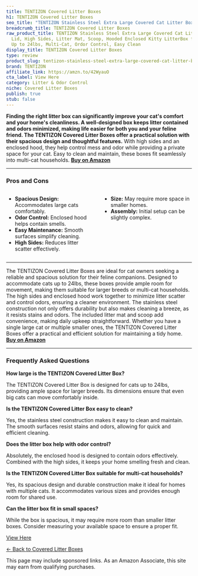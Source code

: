 ```yaml
---
title: TENTIZON Covered Litter Boxes
h1: TENTIZON Covered Litter Boxes
seo_title: "TENTIZON Stainless Steel Extra Large Covered Cat Litter Box\u2026"
breadcrumb_title: TENTIZON Covered Litter Boxes
raw_product_title: TENTIZON Stainless Steel Extra Large Covered Cat Litter Box with
  Lid, High Sides, Litter Mat, Scoop, Hooded Enclosed Kitty LitterBox for Big Cats
  Up to 24lbs, Multi-Cat, Ordor Control, Easy Clean
display_title: TENTIZON Covered Litter Boxes
type: review
product_slug: tentizon-stainless-steel-extra-large-covered-cat-litter-box-with-lid-hi-c6e3b8fb
brand: TENTIZON
affiliate_link: https://amzn.to/42WyauO
cta_label: View Here
category: Litter & Odor Control
niche: Covered Litter Boxes
publish: true
stub: false
---
```


<div id="intro" class="full-width">
  <p><strong>Finding the right litter box can significantly improve your cat's comfort and your home's cleanliness. A well-designed box keeps litter contained and odors minimized, making life easier for both you and your feline friend. The TENTIZON Covered Litter Boxes offer a practical solution with their spacious design and thoughtful features.</strong> With high sides and an enclosed hood, they help control mess and odor while providing a private space for your cat. Easy to clean and maintain, these boxes fit seamlessly into multi-cat households. <a href="https://amzn.to/42WyauO" rel="nofollow sponsored noopener" target="_blank"><strong>Buy on Amazon</strong></a></p>
</div>

<hr />
<h3 id="pros-cons">Pros and Cons</h3>
<div class="pc-grid" style="display:grid;grid-template-columns:1fr 1fr;gap:16px;">
  <ul>
    <li><strong>Spacious Design:</strong> Accommodates large cats comfortably.</li>
    <li><strong>Odor Control:</strong> Enclosed hood helps contain smells.</li>
    <li><strong>Easy Maintenance:</strong> Smooth surfaces simplify cleaning.</li>
    <li><strong>High Sides:</strong> Reduces litter scatter effectively.</li>
  </ul>
  <ul>
    <li><strong>Size:</strong> May require more space in smaller homes.</li>
    <li><strong>Assembly:</strong> Initial setup can be slightly complex.</li>
  </ul>
</div>
<hr />

<div class="full-width">
  <p>The TENTIZON Covered Litter Boxes are ideal for cat owners seeking a reliable and spacious solution for their feline companions. Designed to accommodate cats up to 24lbs, these boxes provide ample room for movement, making them suitable for larger breeds or multi-cat households. The high sides and enclosed hood work together to minimize litter scatter and control odors, ensuring a cleaner environment. The stainless steel construction not only offers durability but also makes cleaning a breeze, as it resists stains and odors. The included litter mat and scoop add convenience, making daily upkeep straightforward. Whether you have a single large cat or multiple smaller ones, the TENTIZON Covered Litter Boxes offer a practical and efficient solution for maintaining a tidy home. <a href="https://amzn.to/42WyauO" rel="nofollow sponsored noopener" target="_blank"><strong>Buy on Amazon</strong></a></p>
</div>

<hr />
<h3 id="faqs">Frequently Asked Questions</h3>

<p><strong>How large is the TENTIZON Covered Litter Box?</strong></p>
<p>The TENTIZON Covered Litter Box is designed for cats up to 24lbs, providing ample space for larger breeds. Its dimensions ensure that even big cats can move comfortably inside.</p>

<p><strong>Is the TENTIZON Covered Litter Box easy to clean?</strong></p>
<p>Yes, the stainless steel construction makes it easy to clean and maintain. The smooth surfaces resist stains and odors, allowing for quick and efficient cleaning.</p>

<p><strong>Does the litter box help with odor control?</strong></p>
<p>Absolutely, the enclosed hood is designed to contain odors effectively. Combined with the high sides, it keeps your home smelling fresh and clean.</p>

<p><strong>Is the TENTIZON Covered Litter Box suitable for multi-cat households?</strong></p>
<p>Yes, its spacious design and durable construction make it ideal for homes with multiple cats. It accommodates various sizes and provides enough room for shared use.</p>

<p><strong>Can the litter box fit in small spaces?</strong></p>
<p>While the box is spacious, it may require more room than smaller litter boxes. Consider measuring your available space to ensure a proper fit.</p>
<p><a class="btn" href="https://amzn.to/42WyauO" target="_blank" rel="nofollow sponsored noopener">View Here</a></p>
<p><a href="/roundups/litter-odor-control/covered-litter-boxes/">← Back to Covered Litter Boxes</a></p>
<aside class="disclosure">This page may include sponsored links. As an Amazon Associate, this site may earn from qualifying purchases.</aside>
